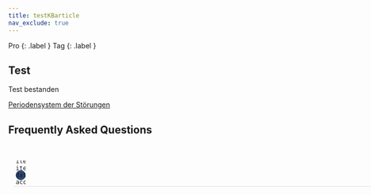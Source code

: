 ```yaml
---
title: testKBarticle
nav_exclude: true
---
```

Pro {: .label }
Tag {: .label }

## Test
Test bestanden

[Periodensystem der Störungen](/periodensystemderstoerungen)

## Frequently Asked Questions

<html lang="en" >
<head>
  <meta charset="UTF-8">
  <title>FAQ</title>
  <meta name="viewport" content="width=device-width, initial-scale=1">

<style>
.container {
  padding-right: 10px;
  padding-left: 10px;
  margin-right: auto;
  margin-left: auto;
  padding-top: 2rem;
  max-width: 800px;
}

@media (min-width: 768px) {
  .container {
    width: 750px;
  }
}
@media (min-width: 992px) {
  .container {
    width: 970px;
  }
}
@media (min-width: 1200px) {
  .container {
    width: 1170px;
  }
}

[data-ripple] {
  position: relative;
  overflow: hidden;
}

.ripple-effect {
  position: absolute;
  border-radius: 9999px;
  animation: ripple-animation 2s;
}

@keyframes ripple-animation {
  from {
    transform: scale(1);
    opacity: 0.4;
  }
  to {
    transform: scale(100);
    opacity: 0;
  }
}

.aks-accordion {
  width: 100%;
  margin: 0 auto;
}
.aks-accordion-row {
}
.aks-accordion-item {
  width: 100%;
  border-bottom: 1px solid #e0e0e0;
  padding-top: 20px;
  padding-right: 5px;
  padding-bottom: 12px;
  padding-left: 5px;
  cursor: pointer;
}
.aks-accordion-item-row {
  display: flex;
  align-items: center;
  justify-content: flex-start;
}
.aks-accordion-item-icon {
  width: 20px;
  height: 20px;
  background: #2C4770;
  border-radius: 9999px;
  cursor: pointer;
  user-select: none;
  display: flex;
  align-items: center;
  justify-content: center;
  margin-right: 1rem;
  text-align: center;
}
.aks-accordion-item-icon svg {
  width: 15px;
  fill: white;
  margin: 0 auto;
}
.aks-accordion-item-title {
  width: 90%;
  text-align: left;
  line-height: 1.5;
  display: flex;
  align-items: center;
}
.aks-accordion-item-title h4 {
  margin: 0;
}
.aks-accordion-item-content {
  display: none;
  width: 100%;
  padding-top: 12px;
  padding-right: 8px;
  padding-bottom: 0;
  padding-left: 42px;
  overflow: hidden;
  word-break: break-word;
  width: 88%;
  text-align: left;
  line-height: 1.5;
}

.aks-accordion-item.opened .aks-accordion-item-icon-open {
  display: none;
}
.aks-accordion-item-icon-close {
  display: none;
}
.aks-accordion-item.opened .aks-accordion-item-icon-close {
  display: block;
}

@media screen and (max-width: 500px) {
  .aks-accordion {
    width: 100%;
  }
  .aks-accordion-item-content {
    padding-left: 11px;
    width: 92%;
  }
}
</style>

</head>
<body>
<!-- partial:index.partial.html -->

<div class="container">
  <div class="aks-accordion" itemscope itemtype="https://schema.org/FAQPage" data-accordion="">
    <div class="aks-accordion-row">
      <div class="aks-accordion-item" itemscope itemprop="mainEntity" itemtype="https://schema.org/Question" data-accordion-item="" data-ripple="#00000026">
        <div class="aks-accordion-item-row">
          <div class="aks-accordion-item-icon">
            <svg class="aks-accordion-item-icon-open" viewBox="0 0 512 512">
              <path d="M492,236H276V20c0-11.046-8.954-20-20-20c-11.046,0-20,8.954-20,20v216H20c-11.046,0-20,8.954-20,20s8.954,20,20,20h216
			v216c0,11.046,8.954,20,20,20s20-8.954,20-20V276h216c11.046,0,20-8.954,20-20C512,244.954,503.046,236,492,236z" /></svg>
            <svg class="aks-accordion-item-icon-close" viewBox="0 0 512 512">
              <path d="M492,236H20c-11.046,0-20,8.954-20,20c0,11.046,8.954,20,20,20h472c11.046,0,20-8.954,20-20S503.046,236,492,236z" /></svg>

          </div>
          <div class="aks-accordion-item-title">
            <h3 itemprop="name">What is the return policy?</h3>
          </div>
        </div>
        <div class="aks-accordion-item-content" itemscope itemprop="acceptedAnswer" itemtype="https://schema.org/Answer" data-accordion-content="">
          <p itemprop="text">Most unopened items in new condition and returned within <strong>90 days</strong> will receive a refund or exchange. Some items have a modified return policy noted on the receipt or packing slip. Items that are opened or damaged or do not have a receipt may be denied a refund or exchange. Items purchased online or in-store may be returned to any store.
            <br />
            <p>Online purchases may be returned via a major parcel carrier. <a href="http://example.com/returns"> Click here </a> to initiate a return.</p>
          </p>
        </div>

      </div>

      <div class="aks-accordion-item" itemscope itemprop="mainEntity" itemtype="https://schema.org/Question" data-accordion-item="" data-ripple="#00000026">
        <div class="aks-accordion-item-row">
          <div class="aks-accordion-item-icon">
            <svg class="aks-accordion-item-icon-open" viewBox="0 0 512 512">
              <path d="M492,236H276V20c0-11.046-8.954-20-20-20c-11.046,0-20,8.954-20,20v216H20c-11.046,0-20,8.954-20,20s8.954,20,20,20h216
			v216c0,11.046,8.954,20,20,20s20-8.954,20-20V276h216c11.046,0,20-8.954,20-20C512,244.954,503.046,236,492,236z" /></svg>
            <svg class="aks-accordion-item-icon-close" viewBox="0 0 512 512">
              <path d="M492,236H20c-11.046,0-20,8.954-20,20c0,11.046,8.954,20,20,20h472c11.046,0,20-8.954,20-20S503.046,236,492,236z" /></svg>

          </div>
          <div class="aks-accordion-item-title">
            <h3 itemprop="name">How long does it take to process a refund?</h3>
          </div>
        </div>
        <div class="aks-accordion-item-content" itemscope itemprop="acceptedAnswer" itemtype="https://schema.org/Answer" data-accordion-content="">
          <p itemprop="text"> We will reimburse you for returned items in the same way you paid for them. For example, any amounts deducted from a gift card will be credited back to a gift card. For returns by mail, once we receive your return, we will process it within 4–5 business days. It may take up to 7 days after we process the return to reflect in your account, depending on your financial institution's processing time.
          </p>
        </div>

      </div>

      <div class="aks-accordion-item" itemscope itemprop="mainEntity" itemtype="https://schema.org/Question" data-accordion-item="" data-ripple="#00000026">
        <div class="aks-accordion-item-row">
          <div class="aks-accordion-item-icon">
            <svg class="aks-accordion-item-icon-open" viewBox="0 0 512 512">
              <path d="M492,236H276V20c0-11.046-8.954-20-20-20c-11.046,0-20,8.954-20,20v216H20c-11.046,0-20,8.954-20,20s8.954,20,20,20h216
			v216c0,11.046,8.954,20,20,20s20-8.954,20-20V276h216c11.046,0,20-8.954,20-20C512,244.954,503.046,236,492,236z" /></svg>
            <svg class="aks-accordion-item-icon-close" viewBox="0 0 512 512">
              <path d="M492,236H20c-11.046,0-20,8.954-20,20c0,11.046,8.954,20,20,20h472c11.046,0,20-8.954,20-20S503.046,236,492,236z" /></svg>

          </div>
          <div class="aks-accordion-item-title">
            <h3 itemprop="name">What is the policy for late/non-delivery of items ordered online?</h3>
          </div>
        </div>
        <div class="aks-accordion-item-content" itemscope itemprop="acceptedAnswer" itemtype="https://schema.org/Answer" data-accordion-content="">
          <p itemprop="text"> Our local teams work diligently to make sure that your order arrives on time, within our normal delivery hours of 9AM to 8PM in the recipient's time zone. During busy holiday periods like Christmas, Valentine's and Mother's Day, we may extend our delivery hours before 9AM and after 8PM to ensure that all gifts are delivered on time. If for any reason your gift does not arrive on time, our dedicated Customer Service agents will do everything they can to help successfully resolve your issue.
            <br />
            <p><a href="https://example.com/orders/">Click here</a> to complete the form with your order-related question(s).</p>
          </p>
        </div>

      </div>

      <div class="aks-accordion-item" itemscope itemprop="mainEntity" itemtype="https://schema.org/Question" data-accordion-item="" data-ripple="#00000026">
        <div class="aks-accordion-item-row">
          <div class="aks-accordion-item-icon">
            <svg class="aks-accordion-item-icon-open" viewBox="0 0 512 512">
              <path d="M492,236H276V20c0-11.046-8.954-20-20-20c-11.046,0-20,8.954-20,20v216H20c-11.046,0-20,8.954-20,20s8.954,20,20,20h216
			v216c0,11.046,8.954,20,20,20s20-8.954,20-20V276h216c11.046,0,20-8.954,20-20C512,244.954,503.046,236,492,236z" /></svg>
            <svg class="aks-accordion-item-icon-close" viewBox="0 0 512 512">
              <path d="M492,236H20c-11.046,0-20,8.954-20,20c0,11.046,8.954,20,20,20h472c11.046,0,20-8.954,20-20S503.046,236,492,236z" /></svg>

          </div>
          <div class="aks-accordion-item-title">
            <h3 itemprop="name">When will my credit card be charged?</h3>
          </div>
        </div>
        <div class="aks-accordion-item-content" itemscope itemprop="acceptedAnswer" itemtype="https://schema.org/Answer" data-accordion-content="">
          <p itemprop="text"> We'll attempt to securely charge your credit card at the point of purchase online. If there's a problem, you'll be notified on the spot and prompted to use another card. Once we receive verification of sufficient funds, your payment will be completed and transferred securely to us. Your account will be charged in 24 to 48 hours.
          </p>
        </div>

      </div>

      <div class="aks-accordion-item" itemscope itemprop="mainEntity" itemtype="https://schema.org/Question" data-accordion-item="" data-ripple="#00000026">
        <div class="aks-accordion-item-row">
          <div class="aks-accordion-item-icon">
            <svg class="aks-accordion-item-icon-open" viewBox="0 0 512 512">
              <path d="M492,236H276V20c0-11.046-8.954-20-20-20c-11.046,0-20,8.954-20,20v216H20c-11.046,0-20,8.954-20,20s8.954,20,20,20h216
			v216c0,11.046,8.954,20,20,20s20-8.954,20-20V276h216c11.046,0,20-8.954,20-20C512,244.954,503.046,236,492,236z" /></svg>
            <svg class="aks-accordion-item-icon-close" viewBox="0 0 512 512">
              <path d="M492,236H20c-11.046,0-20,8.954-20,20c0,11.046,8.954,20,20,20h472c11.046,0,20-8.954,20-20S503.046,236,492,236z" /></svg>

          </div>
          <div class="aks-accordion-item-title">
            <h3 itemprop="name">Question Five?</h3>
          </div>
        </div>
        <div class="aks-accordion-item-content" itemscope itemprop="acceptedAnswer" itemtype="https://schema.org/Answer" data-accordion-content="">
          <p itemprop="text"> Local and State sales tax will be collected if your recipient's mailing address is in:
            <ul>
              <li>Arizona</li>
              <li>California</li>
              <li>Colorado</li>
            </ul>
          </p>
        </div>

      </div>

    </div>

  </div>

</div>
<!-- partial -->

  <script src='/assets/page/jquery.min'></script>
  <script src="./script.js"></script>
<script>
    (function () {
  "use strict";
  var jQueryPlugin = (window.jQueryPlugin = function (ident, func) {
    return function (arg) {
      if (this.length > 1) {
        this.each(function () {
          var $this = $(this);

          if (!$this.data(ident)) {
            $this.data(ident, func($this, arg));
          }
        });

        return this;
      } else if (this.length === 1) {
        if (!this.data(ident)) {
          this.data(ident, func(this, arg));
        }

        return this.data(ident);
      }
    };
  });
})();
(function () {
  "use strict";
  function Accordion($roots) {
    var element = $roots;
    var accordion = $roots.first("[data-accordion]");
    var accordion_target = $roots.find("[data-accordion-item]");
    var accordion_content = $roots.find("[data-accordion-content]");
    $(accordion_target).click(function () {
      $(this).toggleClass("opened");
      $(this).find(accordion_content).slideToggle("slow");
      $(this).siblings().find(accordion_content).slideUp("slow");
      $(this).siblings().removeClass("opened");
    });
  }
  $.fn.Accordion = jQueryPlugin("Accordion", Accordion);
  $("[data-accordion]").Accordion();

  function Ripple_Button($root) {
    var elements = $root;
    var ripple_btn = $root.first("[data-ripple]");
    $(ripple_btn).on("click", function (event) {
      event.preventDefault();
      var $div = $("<div/>"),
        btnOffset = ripple_btn.offset(),
        xPos = event.pageX - btnOffset.left,
        yPos = event.pageY - btnOffset.top;
      $div.addClass("ripple-effect");
      $div.css({
        height: ripple_btn.height(),
        width: ripple_btn.height(),
        top: yPos - $div.height() / 2,
        left: xPos - $div.width() / 2,
        background: ripple_btn.data("ripple") || "#ffffff26"
      });
      ripple_btn.append($div);

      window.setTimeout(function () {
        $div.remove();
      }, 2000);
    });
  }
  $.fn.Ripple_Button = jQueryPlugin("Ripple_Button", Ripple_Button);
  $("[data-ripple]").Ripple_Button();
})();
  </script>
</body>
</html>